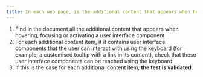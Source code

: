 ```yaml
---
title: In each web page, is the additional content that appears when hovering over, focusing on or activating a [user interface component](#user-interface-component) accessible by keyboard if necessary?
---
```


1. Find in the document all the additional content that appears when hovering, focusing or activating a user interface component
2. For each additional content item, if it contains user interface components that the user can interact with using the keyboard (for example, a customised tooltip with a link in its content), check that these user interface components can be reached using the keyboard
3. If this is the case for each additional content item, **the test is validated**.
